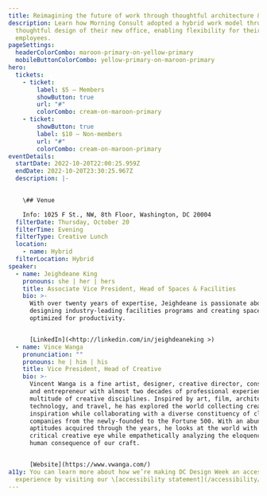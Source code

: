 ```yaml
---
title: Reimagining the future of work through thoughtful architecture & design
description: Learn how Morning Consult adopted a hybrid work model through
  thoughtful design of their new office, enabling flexibility for their
  employees.
pageSettings:
  headerColorCombo: maroon-primary-on-yellow-primary
  mobileButtonColorCombo: yellow-primary-on-maroon-primary
hero:
  tickets:
    - ticket:
        label: $5 — Members
        showButton: true
        url: "#"
        colorCombo: cream-on-maroon-primary
    - ticket:
        showButton: true
        label: $10 — Non-members
        url: "#"
        colorCombo: cream-on-maroon-primary
eventDetails:
  startDate: 2022-10-20T22:00:25.959Z
  endDate: 2022-10-20T23:30:25.967Z
  description: |-
    

    \## Venue

    Info: 1025 F St., NW, 8th Floor, Washington, DC 20004
  filterDate: Thursday, October 20
  filterTime: Evening
  filterType: Creative Lunch
  location:
    - name: Hybrid
  filterLocation: Hybrid
speaker:
  - name: Jeighdeane King
    pronouns: she | her | hers
    title: Associate Vice President, Head of Spaces & Facilities
    bio: >-
      With over twenty years of expertise, Jeighdeane is passionate about
      designing industry-leading facilities programs and creating spaces
      optimized for productivity.


      [LinkedIn](<http://linkedin.com/in/jeighdeaneking >)
  - name: Vince Wanga
    pronunciation: ""
    pronouns: he | him | his
    title: Vice President, Head of Creative
    bio: >-
      Vincent Wanga is a fine artist, designer, creative director, consultant,
      and entrepreneur with almost two decades of professional experience in a
      multitude of creative disciplines. Inspired by art, film, architecture,
      technology, and travel, he has explored the world collecting creative
      inspiration while collaborating with a diverse constituency of clients and
      companies from the newly-founded to the Fortune 500. With an abundance of
      aptitudes acquired through the years, he looks at the world with a
      critical creative eye while empathetically analyzing the eloquence and
      human consequence of our craft.


      [Website](https://www.vwanga.com/)
a11y: You can learn more about how we’re making DC Design Week an accessible
  experience by visiting our \[accessibility statement](/accessibility/).
---
```

